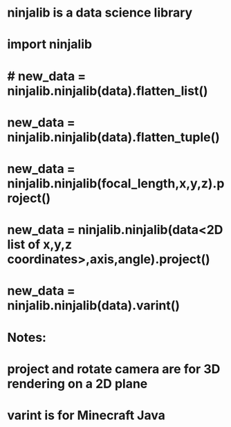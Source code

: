 ﻿# ninjalib is a data science library
#
# import ninjalib
# # new_data = ninjalib.ninjalib(data<nth dimensions list>).flatten_list()
# new_data = ninjalib.ninjalib(data<nth dimensions tuple>).flatten_tuple()
# new_data = ninjalib.ninjalib(focal_length<float>,x<float>,y<float>,z<float>).project()
# new_data = ninjalib.ninjalib(data<2D list of x,y,z coordinates>,axis<string>,angle<float>).project()
# new_data = ninjalib.ninjalib(data<int>).varint()
# 
# 
# Notes:
# project and rotate camera are for 3D rendering on a 2D plane
# varint is for Minecraft Java
